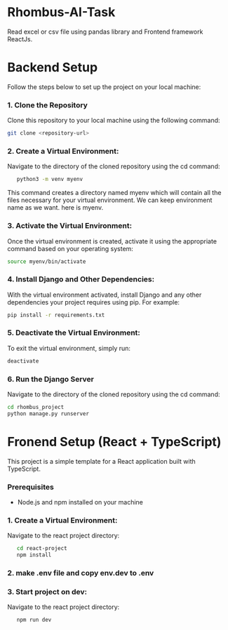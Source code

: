 # Rhombus-AI-Task

Read excel or csv file using pandas library and Frontend framework ReactJs.

# Backend Setup

Follow the steps below to set up the project on your local machine:

### 1. Clone the Repository

Clone this repository to your local machine using the following command:

```bash
git clone <repository-url>
```

### 2. Create a Virtual Environment:

Navigate to the directory of the cloned repository using the cd command:

```bash
   python3 -m venv myenv
```

This command creates a directory named myenv which will contain all the files necessary for your virtual environment. We can keep environment name as we want. here is myenv.

### 3. Activate the Virtual Environment:

Once the virtual environment is created, activate it using the appropriate command based on your operating system:

```bash
source myenv/bin/activate
```

### 4. Install Django and Other Dependencies:

With the virtual environment activated, install Django and any other dependencies your project requires using pip. For example:

```bash
pip install -r requirements.txt
```

### 5. Deactivate the Virtual Environment:

To exit the virtual environment, simply run:

```bash
deactivate
```

### 6. Run the Django Server

Navigate to the directory of the cloned repository using the cd command:

```bash
cd rhombus_project
python manage.py runserver
```

# Fronend Setup (React + TypeScript)

This project is a simple template for a React application built with TypeScript.

### Prerequisites

- Node.js and npm installed on your machine

### 1. Create a Virtual Environment:

Navigate to the react project directory:

```bash
   cd react-project
   npm install
```

### 2. make .env file and copy env.dev to .env

### 3. Start project on dev:

Navigate to the react project directory:

```bash
   npm run dev
```
